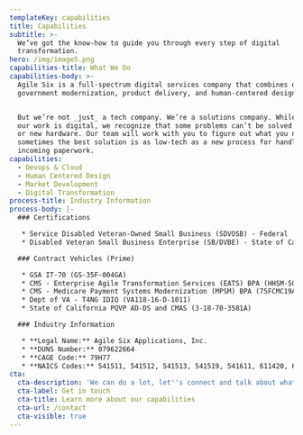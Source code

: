 ```yaml
---
templateKey: capabilities
title: Capabilities
subtitle: >-
  We’ve got the know-how to guide you through every step of digital
  transformation.
hero: /img/image5.png
capabilities-title: What We Do
capabilities-body: >-
  Agile Six is a full-spectrum digital services company that combines digital
  government modernization, product delivery, and human-centered design. 


  But we’re not _just_ a tech company. We’re a solutions company. While most of
  our work is digital, we recognize that some problems can’t be solved by coding
  or new hardware. Our team will work with you to figure out what you need —
  sometimes the best solution is as low-tech as a new process for handling
  incoming paperwork. 
capabilities:
  - Devops & Cloud
  - Human Centered Design
  - Market Development
  - Digital Transformation
process-title: Industry Information
process-body: |-
  ### Certifications

   * Service Disabled Veteran-Owned Small Business (SDVOSB) - Federal 
   * Disabled Veteran Small Business Enterprise (SB/DVBE) - State of California 

  ### Contract Vehicles (Prime) 

   * GSA IT-70 (GS-35F-004GA) 
   * CMS - Enterprise Agile Transformation Services (EATS) BPA (HHSM-500-2017-00004B)
   * CMS - Medicare Payment Systems Modernization (MPSM) BPA (75FCMC19A0006)
   * Dept of VA - T4NG IDIQ (VA118-16-D-1011)
   * State of California PQVP AD-DS and CMAS (3-18-70-3581A) 

  ### Industry Information 

   * **Legal Name:** Agile Six Applications, Inc. 
   * **DUNS Number:** 079622664 
   * **CAGE Code:** 79H77 
   * **NAICS Codes:** 541511, 541512, 541513, 541519, 541611, 611420, 611430
cta:
  cta-description: 'We can do a lot, let''s connect and talk about what we can do for you.'
  cta-label: Get in touch
  cta-title: Learn more about our capabilities
  cta-url: /contact
  cta-visible: true
---
```



